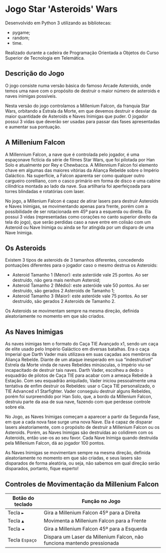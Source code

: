 # Jogo Star 'Asteroids' Wars

Desenvolvido em Python 3 utilizando as bibliotecas:
  - pygame;
  - random;
  - time.

Realizado durante a cadeira de Programação Orientada a Objetos do Curso Superior de Tecnologia em Telemática.

## Descrição do Jogo

O jogo consiste numa versão básica do famoso Arcade Asteroids, onde temos uma nave com o propósito de destruir o maior número de asteroids e naves inimigas possíveis.

Nesta versão do jogo controlamos a Millenium Falcon, da franquia Star Wars, orbitando a Estrala da Morte, em que devemos destruir e desviar da maior quantidade de Asteroids e Naves Inimigas que puder. O jogador possui 3 vidas que deverão ser usadas para passar das fases apresentadas e aumentar sua pontuação.

## A Millenium Falcon

A Millennium Falcon, a nave que é controlada pelo jogador, é uma espaçonave fictícia da série de filmes Star Wars, que foi pilotada por Han Solo e atualmente por Rey e Chewbacca. A Millennium Falcon foi elemento chave em algumas das maiores vitórias da Aliança Rebelde sobre o Império Galáctico. Na superfície, a Falcon aparenta ser como qualquer outro cargueiro corelliano, com o casco primário em forma de disco e uma cabine cilíndrica montada ao lado da nave. Sua artilharia foi aperfeiçoada para torres blindadas e rotatórias com laser.

No jogo, a Millenium Falcon é capaz de atirar lasers para destruir Asteroids e Naves Inimigas, se movimentando apenas para frente, porém com a possibilidade de ser rotacionada em 45º para a esquerda ou direita. Ela possui 3 vidas (representadas como corações no canto superior direito da tela do jogo), que serão perdidas caso a nave entre em colisão com um Asteroid ou Nave Inimiga ou ainda se for atingida por um disparo de uma Nave Inimiga.

## Os Asteroids

Existem 3 tipos de asteroids de 3 tamanhos diferentes, concedendo pontuações diferentes para o jogador caso o mesmo destrua os Asteroids:
  - Asteroid Tamanho 1 (Menor): este asteróide vale 25 pontos. Ao ser destruído, não gera mais nenhum Asteroid;
  - Asteroid Tamanho 2 (Médio): este asteróide vale 50 pontos. Ao ser destruído, são gerados 2 Asteroids de Tamanho 1;
  - Asteroid Tamanho 3 (Maior): este asteróide vale 75 pontos. Ao ser destruído, são gerados 2 Asteroids de Tamanho 2.
  
Os Asteroids se movimentam sempre na mesma direção, definida aleatoriamente no momento em que são criados.

## As Naves Inimigas

As naves inimigas tem o formato do Caça TIE Avançado x1, sendo um caça de elite usado pelo Império Galáctico em diversas batalhas. Era o caça Imperial que Darth Vader mais utilizava em suas caçadas aos membros da Aliança Rebelde. Diante de um ataque inesperado em sua “indestrutível” Estrela da Morte vinda de naves Rebeldes minúsculas, o Império viu-se incapacitado de destruir tais naves. Darth Vader, escolheu a dedo o esquadrão de pilotos de Caça TIE para acabar com a ameaça Rebelde à Estação. Com seu esquadrão aniquilado, Vader iniciou pessoalmente uma tentativa de enfim destruir os Rebeldes: usar o Caça TIE personalizado, o TIE Advanced x1 Starfighter. Vader conseguiu destruir alguns Rebeldes, porém foi surpreendido por Han Solo, que, a bordo da Millenium Falcon, destruiu parte da asa de sua nave, fazendo com que perdesse controle sobre ela.

No Jogo, as Naves Inimigas começam a aparecer a partir da Segunda Fase, em que a cada nova fase surge uma nova Nave. Ela é capaz de disparar lasers aleatoriamente, com o propósito de destruir a Millenium Falcon ou os Asteroids. Porém, as Naves Inimigas são destruídas ao colidirem com os Asteroids, então use-os ao seu favor. Cada Nave Inimiga quando destruída pela Millenium Falcon, dá ao jogador 100 pontos.

As Naves Inimigas se movimentam sempre na mesma direção, definida aleatoriamente no momento em que são criadas, e seus lasers são disparados de forma aleatória, ou seja, não sabemos em qual direção serão disparados, portanto, fique esperto!

## Controles de Movimentação da Millenium Falcon

| Botão do teclado  | Função no Jogo |
| ------------- | ------------- |
| Tecla `►`  | Gira a Millenium Falcon 45º para a Direita  |
| Tecla `▲`  | Movimenta a Millenium Falcon para a Frente  |
| Tecla `◄`  | Gira a Millenium Falcon 45º para a Esquerda  |
| Tecla `Espaço`  | Dispara um Laser da Millenium Falcon, não funciona mantendo pressionada  |

